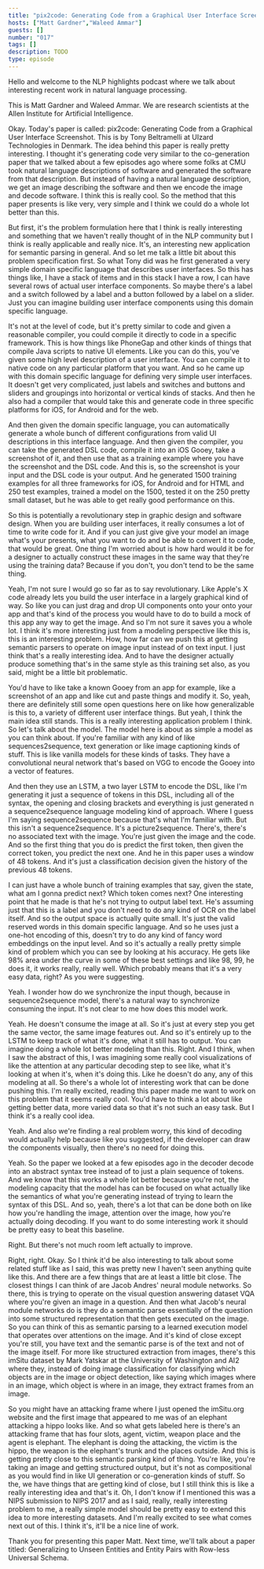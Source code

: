 ```yaml
---
title: "pix2code: Generating Code from a Graphical User Interface Screenshot"
hosts: ["Matt Gardner","Waleed Ammar"]
guests: []
number: "017"
tags: []
description: TODO
type: episode
---
```


<Turn speaker="Matt Gardner" timestamp="00:00">

Hello and welcome to the NLP highlights podcast where we talk about interesting recent work in
natural language processing.

</Turn>


<Turn speaker="Waleed Ammar" timestamp="00:06">

This is Matt Gardner and Waleed Ammar. We are research scientists at the Allen Institute for
Artificial Intelligence.

</Turn>


<Turn speaker="Matt Gardner" timestamp="00:12">

Okay. Today's paper is called: pix2code: Generating Code from a Graphical User Interface Screenshot.
This is by Tony Beltramelli at UIzard Technologies in Denmark. The idea behind this paper is really
pretty interesting. I thought it's generating code very similar to the co-generation paper that we
talked about a few episodes ago where some folks at CMU took natural language descriptions of
software and generated the software from that description. But instead of having a natural language
description, we get an image describing the software and then we encode the image and decode
software. I think this is really cool. So the method that this paper presents is like very, very
simple and I think we could do a whole lot better than this.

</Turn>


<Turn speaker="Matt Gardner" timestamp="01:06">

But first, it's the problem formulation here that I think is really interesting and something that
we haven't really thought of in the NLP community but I think is really applicable and really nice.
It's, an interesting new application for semantic parsing in general. And so let me talk a little
bit about this problem specification first. So what Tony did was he first generated a very simple
domain specific language that describes user interfaces. So this has things like, I have a stack of
items and in this stack I have a row, I can have several rows of actual user interface components.
So maybe there's a label and a switch followed by a label and a button followed by a label on a
slider. Just you can imagine building user interface components using this domain specific language.

</Turn>


<Turn speaker="Matt Gardner" timestamp="02:05">

It's not at the level of code, but it's pretty similar to code and given a reasonable compiler, you
could compile it directly to code in a specific framework. This is how things like PhoneGap and
other kinds of things that compile Java scripts to native UI elements. Like you can do this, you've
given some high level description of a user interface. You can compile it to native code on any
particular platform that you want. And so he came up with this domain specific language for defining
very simple user interfaces. It doesn't get very complicated, just labels and switches and buttons
and sliders and groupings into horizontal or vertical kinds of stacks. And then he also had a
compiler that would take this and generate code in three specific platforms for iOS, for Android and
for the web.

</Turn>


<Turn speaker="Matt Gardner" timestamp="03:03">

And then given the domain specific language, you can automatically generate a whole bunch of
different configurations from valid UI descriptions in this interface language. And then given the
compiler, you can take the generated DSL code, compile it into an iOS Gooey, take a screenshot of
it, and then use that as a training example where you have the screenshot and the DSL code. And this
is, so the screenshot is your input and the DSL code is your output. And he generated 1500 training
examples for all three frameworks for iOS, for Android and for HTML and 250 test examples, trained a
model on the 1500, tested it on the 250 pretty small dataset, but he was able to get really good
performance on this.

</Turn>


<Turn speaker="Waleed Ammar" timestamp="04:03">

So this is potentially a revolutionary step in graphic design and software design. When you are
building user interfaces, it really consumes a lot of time to write code for it. And if you can just
give give your model an image what's your presents, what you want to do and be able to convert it to
code, that would be great. One thing I'm worried about is how hard would it be for a designer to
actually construct these images in the same way that they're using the training data? Because if you
don't, you don't tend to be the same thing.

</Turn>


<Turn speaker="Matt Gardner" timestamp="04:42">

Yeah, I'm not sure I would go so far as to say revolutionary. Like Apple's X code already lets you
build the user interface in a largely graphical kind of way. So like you can just drag and drop UI
components onto your onto your app and that's kind of the process you would have to do to build a
mock of this app any way to get the image. And so I'm not sure it saves you a whole lot. I think
it's more interesting just from a modeling perspective like this is, this is an interesting problem.
How, how far can we push this at getting semantic parsers to operate on image input instead of on
text input. I just think that's a really interesting idea. And to have the designer actually produce
something that's in the same style as this training set also, as you said, might be a little bit
problematic.

</Turn>


<Turn speaker="Matt Gardner" timestamp="05:29">

You'd have to like take a known Gooey from an app for example, like a screenshot of an app and like
cut and paste things and modify it. So, yeah, there are definitely still some open questions here on
like how generalizable is this to, a variety of different user interface things. But yeah, I think
the main idea still stands. This is a really interesting application problem I think. So let's talk
about the model. The model here is about as simple a model as you can think about. If you're
familiar with any kind of like sequences2sequence, text generation or like image captioning kinds of
stuff. This is like vanilla models for these kinds of tasks. They have a convolutional neural
network that's based on VGG to encode the Gooey into a vector of features.

</Turn>


<Turn speaker="Matt Gardner" timestamp="06:22">

And then they use an LSTM, a two layer LSTM to encode the DSL, like I'm generating it just a
sequence of tokens in this DSL, including all of the syntax, the opening and closing brackets and
everything is just generated n a sequence2sequence language modeling kind of approach. Where I guess
I'm saying sequence2sequence because that's what I'm familiar with. But this isn't a
sequence2sequence. It's a picture2sequence. There's, there's no associated text with the image.
You're just given the image and the code. And so the first thing that you do is predict the first
token, then given the correct token, you predict the next one. And he in this paper uses a window of
48 tokens. And it's just a classification decision given the history of the previous 48 tokens.

</Turn>


<Turn speaker="Matt Gardner" timestamp="07:19">

I can just have a whole bunch of training examples that say, given the state, what am I gonna
predict next? Which token comes next? One interesting point that he made is that he's not trying to
output label text. He's assuming just that this is a label and you don't need to do any kind of OCR
on the label itself. And so the output space is actually quite small. It's just the valid reserved
words in this domain specific language. And so he uses just a one-hot encoding of this, doesn't try
to do any kind of fancy word embeddings on the input level. And so it's actually a really pretty
simple kind of problem which you can see by looking at his accuracy. He gets like 98% area under the
curve in some of these best settings and like 98, 99, he does it, it works really, really well.
Which probably means that it's a very easy data, right? As you were suggesting.

</Turn>


<Turn speaker="Waleed Ammar" timestamp="08:19">

Yeah. I wonder how do we synchronize the input though, because in sequence2sequence model, there's a
natural way to synchronize consuming the input. It's not clear to me how does this model work.

</Turn>


<Turn speaker="Matt Gardner" timestamp="08:34">

Yeah. He doesn't consume the image at all. So it's just at every step you get the same vector, the
same image features out. And so it's entirely up to the LSTM to keep track of what it's done, what
it still has to output. You can imagine doing a whole lot better modeling than this. Right. And I
think, when I saw the abstract of this, I was imagining some really cool visualizations of like the
attention at any particular decoding step to see like, what it's looking at when it's, when it's
doing this. Like he doesn't do any, any of this modeling at all. So there's a whole lot of
interesting work that can be done pushing this. I'm really excited, reading this paper made me want
to work on this problem that it seems really cool. You'd have to think a lot about like getting
better data, more varied data so that it's not such an easy task. But I think it's a really cool
idea.

</Turn>


<Turn speaker="Waleed Ammar" timestamp="09:23">

Yeah. And also we're finding a real problem worry, this kind of decoding would actually help because
like you suggested, if the developer can draw the components visually, then there's no need for
doing this.

</Turn>


<Turn speaker="Matt Gardner" timestamp="09:41">

Yeah. So the paper we looked at a few episodes ago in the decoder decode into an abstract syntax
tree instead of to just a plain sequence of tokens. And we know that this works a whole lot better
because you're not, the modeling capacity that the model has can be focused on what actually like
the semantics of what you're generating instead of trying to learn the syntax of this DSL. And so,
yeah, there's a lot that can be done both on like how you're handling the image, attention over the
image, how you're actually doing decoding. If you want to do some interesting work it should be
pretty easy to beat this baseline.

</Turn>


<Turn speaker="Waleed Ammar" timestamp="10:19">

Right. But there's not much room left actually to improve.

</Turn>


<Turn speaker="Matt Gardner" timestamp="10:22">

Right, right. Okay. So I think it'd be also interesting to talk about some related stuff like as I
said, this was pretty new I haven't seen anything quite like this. And there are a few things that
are at least a little bit close. The closest things I can think of are Jacob Andres' neural module
networks. So there, this is trying to operate on the visual question answering dataset VQA where
you're given an image in a question. And then what Jacob's neural module networks do is they do a
semantic parse essentially of the question into some structured representation that then gets
executed on the image. So you can think of this as semantic parsing to a learned execution model
that operates over attentions on the image. And it's kind of close except you're still, you have
text and the semantic parse is of the text and not of the image itself. For more like structured
extraction from images, there's this imSitu dataset by Mark Yatskar at the University of Washington
and AI2 where they, instead of doing image classification for classifying which objects are in the
image or object detection, like saying which images where in an image, which object is where in an
image, they extract frames from an image.

</Turn>


<Turn speaker="Matt Gardner" timestamp="11:46">

So you might have an attacking frame where I just opened the imSitu.org website and the first image
that appeared to me was of an elephant attacking a hippo looks like. And so what gets labeled here
is there's an attacking frame that has four slots, agent, victim, weapon place and the agent is
elephant. The elephant is doing the attacking, the victim is the hippo, the weapon is the elephant's
trunk and the places outside. And this is getting pretty close to this semantic parsing kind of
thing. You're like, you're taking an image and getting structured output, but it's not as
compositional as you would find in like UI generation or co-generation kinds of stuff. So the, we
have things that are getting kind of close, but I still think this is like a really interesting idea
and that's it. Oh, I don't know if I mentioned this was a NIPS submission to NIPS 2017 and as I
said, really, really interesting problem to me, a really simple model should be pretty easy to
extend this idea to more interesting datasets. And I'm really excited to see what comes next out of
this. I think it's, it'll be a nice line of work.

</Turn>


<Turn speaker="Waleed Ammar" timestamp="12:56">

Thank you for presenting this paper Matt. Next time, we'll talk about a paper titled: Generalizing
to Unseen Entities and Entity Pairs with Row-less Universal Schema.

</Turn>
